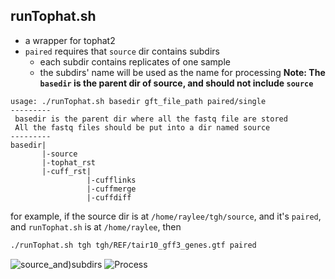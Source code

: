 ## runTophat.sh
- a wrapper for tophat2
- `paired` requires that `source` dir contains subdirs
  - each subdir contains replicates of one sample
  - the subdirs' name will be used as the name for processing
**Note: The `basedir` is the parent dir of source, and should not include `source`**
```text
usage: ./runTophat.sh basedir gft_file_path paired/single
---------
 basedir is the parent dir where all the fastq file are stored
 All the fastq files should be put into a dir named source
---------
basedir|
       |-source
       |-tophat_rst
       |-cuff_rst|
                 |-cufflinks
                 |-cuffmerge
                 |-cuffdiff
```
for example,
if the source dir is at `/home/raylee/tgh/source`, and it's `paired`, and `runTophat.sh` is at `/home/raylee`, then
```bash
./runTophat.sh tgh tgh/REF/tair10_gff3_genes.gtf paired
```
![source_and)subdirs](../sources/eg_source_and_subdirs.png)
![Process](../sources/eg_process.png)
